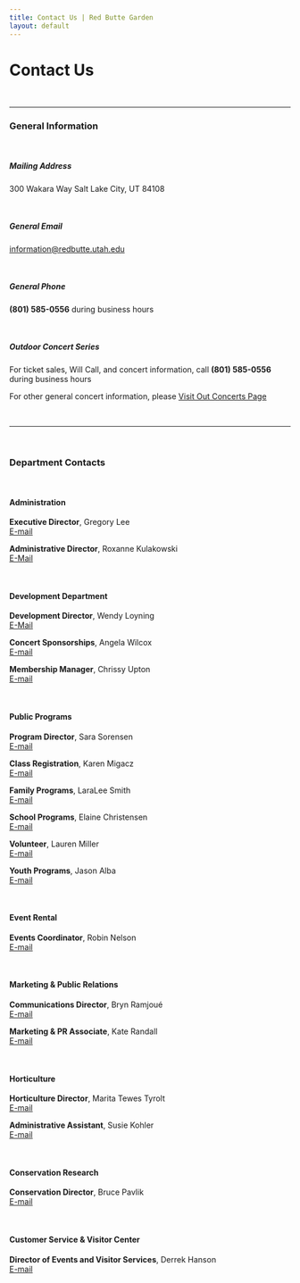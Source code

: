 ```yaml
---
title: Contact Us | Red Butte Garden
layout: default
---
```


<h1>Contact Us</h1>

<br />
<hr/>

<h3>General Information</h3>

<br />
<h5>Mailing Address</h5>
<p>300 Wakara Way Salt Lake City, UT 84108</p>

<br />
<h5>General Email</h5>
<p><a href="mailto:information@redbutte.utah.edu">information@redbutte.utah.edu</a></p>

<br />
<h5>General Phone</h5>
<p><b>(801) 585-0556</b> during business hours</p>

<br />
<h5>Outdoor Concert Series</h5>
<p>For ticket sales, Will Call, and concert information, call <b>(801) 585-0556</b> during business hours</p>
<p>For other general concert information, please <a href="/concerts/">Visit Out Concerts Page</a></p>

<br />
<hr/>

<br />
<h3>Department Contacts</h3>

<br />
<h4>Administration</h4>
<p><b>Executive Director</b>, Gregory Lee<br/>
<a href="mailto:gregory.lee@redbutte.utah.edu">E-mail</a></p>

<p><b>Administrative Director</b>, Roxanne Kulakowski<br/>
<a href="mailto:roxanne.kulakowski@redbutte.utah.edu">E-Mail</a></p>

<br />
<h4>Development Department</h4>
<p><b>Development Director</b>, Wendy Loyning<br/><a href="mailto:wendy.loyning@redbutte.utah.edu">E-Mail</a></p>

<p><b>Concert Sponsorships</b>, Angela Wilcox<br/>
<a href="mailto:angela.wilcox@redbutte.utah.edu">E-mail</a></p>

<p><b>Membership Manager</b>, Chrissy Upton<br/>
<a href="mailto:membership@redbutte.utah.edu">E-mail</a></p>

<br />
<h4>Public Programs</h4>

<p><b>Program Director</b>, Sara Sorensen<br/>
<a href="mailto:sara.sorensen@redbutte.utah.edu">E-mail</a></p>

<p><b>Class Registration</b>, Karen Migacz<br/>
<a href="mailto:karen.migacz@redbutte.utah.edu">E-mail</a></p>

<p><b>Family Programs</b>, LaraLee Smith<br/>
<a href="mailto:laralee.smith@redbutte.utah.edu">E-mail</a></p>

<p><b>School Programs</b>, Elaine Christensen<br/>
<a href="mailto:elaine.christensen@redbutte.utah.edu">E-mail</a></p>

<p><b>Volunteer</b>, Lauren Miller<br/>
<a href="mailto:Lauren.Miller@redbutte.utah.edu">E-mail</a></p>

<p><b>Youth Programs</b>, Jason Alba<br/>
<a href="mailto:jason.alba@redbutte.utah.edu">E-mail</a></p>

<br />
<h4>Event Rental</h4>

<p><b>Events Coordinator</b>, Robin Nelson<br/>
<a href="mailto:orangerie@redbutte.utah.edu">E-mail</a></p>

<br />
<h4>Marketing &amp; Public Relations</h4>

<p><b>Communications Director</b>, Bryn Ramjoué<br/>
<a href="mailto:bryn.ramjoue@redbutte.utah.edu">E-mail</a></p>

<p><b>Marketing &amp; PR Associate</b>, Kate Randall<br/>
<a href="mailto:kate.randall@redbutte.utah.edu">E-mail</a></p>

<br />
<h4>Horticulture</h4>

<p><b>Horticulture Director</b>, Marita Tewes Tyrolt<br/>
<a href="mailto:marita.tewes@redbutte.utah.edu">E-mail</a></p>

<p><b>Administrative Assistant</b>, Susie Kohler<br/>
<a href="mailto:susie.kohler@redbutte.utah.edu">E-mail</a></p>

<br />
<h4>Conservation Research</h4>

<p><b>Conservation Director</b>, Bruce Pavlik<br/>
<a href="mailto:bruce.pavlik@redbutte.utah.edu">E-mail</a></p>

<br />
<h4>Customer Service &amp; Visitor Center</h4>

<p><b>Director of Events and Visitor Services</b>, Derrek Hanson<br/>
<a href="mailto:derrek.hanson@redbutte.utah.edu">E-mail</a></p>